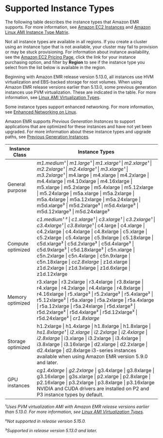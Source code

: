 # Supported Instance Types<a name="emr-supported-instance-types"></a>

The following table describes the instance types that Amazon EMR supports\. For more information, see [Amazon EC2 Instances](https://aws.amazon.com/ec2/instance-types/) and [Amazon Linux AMI Instance Type Matrix](https://aws.amazon.com/amazon-linux-ami/instance-type-matrix/)\.

Not all instance types are available in all regions\. If you create a cluster using an instance type that is not available, your cluster may fail to provision or may be stuck provisioning\. For information about instance availability, see the [Amazon EC2 Pricing Page](https://aws.amazon.com//ec2/pricing), click the link for your instance purchasing option, and filter by **Region** to see if the instance type you select from the list below is available in the region\.

Beginning with Amazon EMR release version 5\.13\.0, all instances use HVM virtualization and EBS\-backed storage for root volumes\. When using Amazon EMR release versions earlier than 5\.13\.0, some previous generation instances use PVM virtualization\. These are indicated in the table\. For more information, see [Linux AMI Virtualization Types](http://docs.aws.amazon.com/AWSEC2/latest/UserGuide/virtualization_types.html)\.

Some instance types support enhanced networking\. For more information, see [Enhanced Networking on Linux](http://docs.aws.amazon.com/AWSEC2/latest/UserGuide/enhanced-networking.html)\.

Amazon EMR supports *Previous Generation Instances* to support applications that are optimized for these instances and have not yet been upgraded\. For more information about these instance types and upgrade paths, see [Previous Generation Instances](https://aws.amazon.com/ec2/previous-generation)\. 


| Instance Class | Instance Types | 
| --- | --- | 
| General purpose |  *m1\.medium¹* \| *m1\.large¹* \| *m1\.xlarge¹* \| *m2\.xlarge¹* \| *m2\.2xlarge¹* \| *m2\.4xlarge¹* \| *m3\.xlarge¹* \| *m3\.2xlarge¹* \| m4\.large \| m4\.xlarge \| m4\.2xlarge \| m4\.4xlarge \| m4\.10xlarge \| m4\.16xlarge \| m5\.xlarge \| m5\.2xlarge \| m5\.4xlarge \| m5\.12xlarge \| m5\.24xlarge \| m5a\.xlarge \| m5a\.2xlarge \| m5a\.4xlarge \| m5a\.12xlarge \| m5a\.24xlarge \| m5d\.xlarge³ \| m5d\.2xlarge³ \| m5d\.4xlarge³ \| m5d\.12xlarge³ \| m5d\.24xlarge³  | 
| Compute optimized |  *c1\.medium¹ ²* \| *c1\.xlarge¹* \| *c3\.xlarge¹* \| *c3\.2xlarge¹* \| *c3\.4xlarge¹* \| *c3\.8xlarge¹* \| c4\.large \| c4\.xlarge \| c4\.2xlarge \| c4\.4xlarge \| c4\.8xlarge \| c5\.xlarge \| c5\.2xlarge \| c5\.4xlarge \| c5\.9xlarge \| c5\.18xlarge \| c5d\.xlarge³ \| c5d\.2xlarge³ \| c5d\.4xlarge³ \| c5d\.9xlarge³ \| c5d\.18xlarge³ \| c5n\.xlarge \| c5n\.2xlarge \| c5n\.4xlarge \| c5n\.9xlarge \| c5n\.18xlarge \| *cc2\.8xlarge* \| z1d\.xlarge \| z1d\.2xlarge \| z1d\.3xlarge \| z1d\.6xlarge \| z1d\.12xlarge  | 
| Memory optimized |  r3\.xlarge \| r3\.2xlarge \| r3\.4xlarge \| r3\.8xlarge \| r4\.xlarge \| r4\.2xlarge \| r4\.4xlarge \| r4\.8xlarge \| r4\.16xlarge \| r5\.xlarge³ \| r5\.2xlarge³ \| r5\.4xlarge³ \| r5\.12xlarge³ \| r5a\.xlarge \| r5a\.2xlarge \| r5a\.4xlarge \| r5a\.12xlarge \| r5a\.24xlarge \| r5d\.xlarge³ \| r5d\.2xlarge³ \| r5d\.4xlarge³ \| r5d\.12xlarge³ \| r5d\.24xlarge³ \| *cr1\.8xlarge*  | 
| Storage optimized |   h1\.2xlarge \| h1\.4xlarge \| h1\.8xlarge \| h1\.8xlarge \| *hs1\.8xlarge¹* \| *i2\.xlarge* \| *i2\.2xlarge* \| *i2\.4xlarge* \| *i2\.8xlarge* \| i3\.xlarge \| i3\.2xlarge \| i3\.4xlarge \| i3\.8xlarge \| i3\.16xlarge \| d2\.xlarge \| d2\.2xlarge \| d2\.4xlarge \| d2\.8xlarge  i3\-series instances available when using Amazon EMR version 5\.9\.0 and later\.   | 
| GPU instances |  *cg1\.4xlarge* \| *g2\.2xlarge* \| g3\.4xlarge \| g3\.8xlarge \| g3\.16xlarge \| g3s\.xlarge \| p2\.xlarge \| p2\.8xlarge \| p2\.16xlarge \| p3\.2xlarge \| p3\.8xlarge \| p3\.16xlarge  NVIDIA and CUDA drivers are installed on P2 and P3 instance types by default\.  | 

¹*Uses PVM virtualization AMI with Amazon EMR release versions earlier than 5\.13\.0\. For more information, see [Linux AMI Virtualization Types](http://docs.aws.amazon.com/AWSEC2/latest/UserGuide/virtualization_types.html)\.*

²*Not supported in release version 5\.15\.0\.*

³*Supported in release version 5\.13\.0 and later\.*